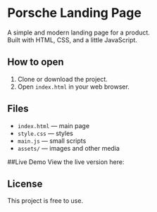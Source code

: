 # Porsche Landing Page

A simple and modern landing page for a product.  
Built with HTML, CSS, and a little JavaScript.

## How to open

1. Clone or download the project.  
2. Open `index.html` in your web browser.

## Files

- `index.html` — main page  
- `style.css` — styles  
- `main.js` — small scripts  
- `assets/` — images and other media

##Live Demo
View the live version here:

## License

This project is free to use.

